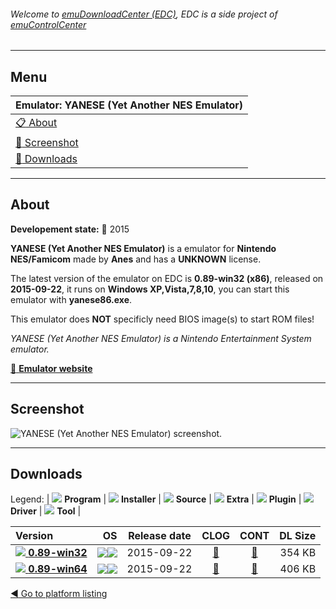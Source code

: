 ###### Welcome to [emuDownloadCenter (EDC)](https://github.com/PhoenixInteractiveNL/emuDownloadCenter/wiki/), EDC is a side project of [emuControlCenter](https://github.com/PhoenixInteractiveNL/emuControlCenter/wiki/)
***
## Menu
| **Emulator: YANESE (Yet Another NES Emulator)** |
|:---------|
| [:clipboard: About](#about) |
| [:sunrise: Screenshot](#screenshot) |
| [:floppy_disk: Downloads](#downloads) |
***
## About
**Developement state:** :large_blue_circle: 2015

**YANESE (Yet Another NES Emulator)** is a emulator for **Nintendo NES/Famicom** made by **Anes** and has a **UNKNOWN** license.

The latest version of the emulator on EDC is **0.89-win32 (x86)**, released on **2015-09-22**, it runs on **Windows XP,Vista,7,8,10**, you can start this emulator with **yanese86.exe**.

This emulator does **NOT** specificly need BIOS image(s) to start ROM files!

_YANESE (Yet Another NES Emulator) is a Nintendo Entertainment System emulator._

[:link: **Emulator website**](http://www.yanese.com/)
***
## Screenshot
![](https://raw.githubusercontent.com/PhoenixInteractiveNL/emuDownloadCenter/master/hooks/yanese/emulator_screen_01.jpg "YANESE (Yet Another NES Emulator) screenshot.")
***
## Downloads
Legend: | 
![](https://raw.githubusercontent.com/wiki/PhoenixInteractiveNL/emuDownloadCenter/images_misc/icon_program_24.png) **Program** | 
![](https://raw.githubusercontent.com/wiki/PhoenixInteractiveNL/emuDownloadCenter/images_misc/icon_installer_24.png) **Installer** | 
![](https://raw.githubusercontent.com/wiki/PhoenixInteractiveNL/emuDownloadCenter/images_misc/icon_source_code_24.png) **Source** | 
![](https://raw.githubusercontent.com/wiki/PhoenixInteractiveNL/emuDownloadCenter/images_misc/icon_extra_24.png) **Extra** | 
![](https://raw.githubusercontent.com/wiki/PhoenixInteractiveNL/emuDownloadCenter/images_misc/icon_plugin_24.png) **Plugin** | 
![](https://raw.githubusercontent.com/wiki/PhoenixInteractiveNL/emuDownloadCenter/images_misc/icon_driver_24.png) **Driver** | 
![](https://raw.githubusercontent.com/wiki/PhoenixInteractiveNL/emuDownloadCenter/images_misc/icon_tool_24.png) **Tool** | 
 
| Version | OS | Release date | CLOG | CONT | DL Size |
|:--------|---:|:------------:|:----:|:----:|--------:|
| [![](https://raw.githubusercontent.com/wiki/PhoenixInteractiveNL/emuDownloadCenter/images_misc/icon_program_24.png) **0.89-win32**](https://github.com/PhoenixInteractiveNL/edc-repo0004/raw/master/yanese/0.89-win32.7z) | ![](https://raw.githubusercontent.com/wiki/PhoenixInteractiveNL/emuDownloadCenter/images_misc/logo_windows_24.png)![](https://raw.githubusercontent.com/wiki/PhoenixInteractiveNL/emuDownloadCenter/images_misc/icon_32-bit_24.png) | 2015-09-22 | [:page_facing_up:](https://github.com/PhoenixInteractiveNL/edc-repo0004/blob/master/yanese/0.89-win32_changelog.txt) | [:mag_right:](https://github.com/PhoenixInteractiveNL/edc-repo0004/blob/master/yanese/0.89-win32_contents.txt) | 354 KB |
| [![](https://raw.githubusercontent.com/wiki/PhoenixInteractiveNL/emuDownloadCenter/images_misc/icon_program_24.png) **0.89-win64**](https://github.com/PhoenixInteractiveNL/edc-repo0004/raw/master/yanese/0.89-win64.7z) | ![](https://raw.githubusercontent.com/wiki/PhoenixInteractiveNL/emuDownloadCenter/images_misc/logo_windows_24.png)![](https://raw.githubusercontent.com/wiki/PhoenixInteractiveNL/emuDownloadCenter/images_misc/icon_64-bit_24.png) | 2015-09-22 | [:page_facing_up:](https://github.com/PhoenixInteractiveNL/edc-repo0004/blob/master/yanese/0.89-win64_changelog.txt) | [:mag_right:](https://github.com/PhoenixInteractiveNL/edc-repo0004/blob/master/yanese/0.89-win64_contents.txt) | 406 KB |

[:arrow_backward: Go to platform listing](https://github.com/PhoenixInteractiveNL/emuDownloadCenter/wiki/EDC-Platform-List)
